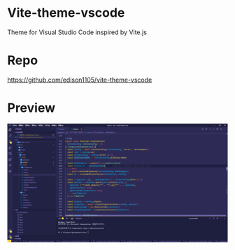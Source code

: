 # Vite-theme-vscode
Theme for Visual Studio Code inspired by Vite.js

# Repo
https://github.com/edison1105/vite-theme-vscode

# Preview
![screen](images/screen.png)
